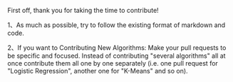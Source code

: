 

First off, thank you for taking the time to contribute!

1、As much as possible, try to follow the existing format of markdown and code.



2、If you want to Contributing New Algorithms:
  Make your pull requests to be specific and focused. 
  Instead of contributing "several algorithms" all at once contribute them all one by one separately 
  (i.e. one pull request for "Logistic Regression", another one for "K-Means" and so on).
